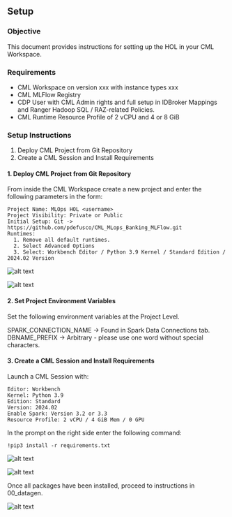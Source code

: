 ## Setup

### Objective

This document provides instructions for setting up the HOL in your CML Workspace.

### Requirements

* CML Workspace on version xxx with instance types xxx
* CML MLFlow Registry
* CDP User with CML Admin rights and full setup in IDBroker Mappings and Ranger Hadoop SQL / RAZ-related Policies.
* CML Runtime Resource Profile of 2 vCPU and 4 or 8 GiB

### Setup Instructions

1. Deploy CML Project from Git Repository
2. Create a CML Session and Install Requirements

#### 1. Deploy CML Project from Git Repository

From inside the CML Workspace create a new project and enter the following parameters in the form:

```
Project Name: MLOps HOL <username>
Project Visibility: Private or Public
Initial Setup: Git -> https://github.com/pdefusco/CML_MLops_Banking_MLFlow.git
Runtimes:
  1. Remove all default runtimes.
  2. Select Advanced Options
  3. Select: Workbench Editor / Python 3.9 Kernel / Standard Edition / 2024.02 Version
```

![alt text](../../img/holbnk1.png)

![alt text](../../img/holbnk2.png)

#### 2. Set Project Environment Variables

Set the following environment variables at the Project Level.

SPARK_CONNECTION_NAME -> Found in Spark Data Connections tab.
DBNAME_PREFIX -> Arbitrary - please use one word without special characters.

#### 3. Create a CML Session and Install Requirements

Launch a CML Session with:

```
Editor: Workbench
Kernel: Python 3.9
Edition: Standard
Version: 2024.02
Enable Spark: Version 3.2 or 3.3
Resource Profile: 2 vCPU / 4 GiB Mem / 0 GPU
```

In the prompt on the right side enter the following command:

```
!pip3 install -r requirements.txt
```

![alt text](../../img/holbnk3.png)

![alt text](../../img/holbnk4.png)

Once all packages have been installed, proceed to instructions in 00_datagen.

![alt text](../../img/holbnk5.png)
